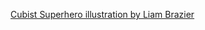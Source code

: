 ---
layout: post
wordpress_id: 1393
wordpress_url: http://noesbueno.com/archives/1393
date: '2012-01-02 21:17:23 -0600'
date_gmt: '2012-01-03 02:17:23 -0600'
body: |
  <p><a href="http://www.lostateminor.com/2011/12/23/cubist-superhero-illustration-by-liam-brazier/">Cubist Superhero illustration by Liam Brazier</a></p>
---